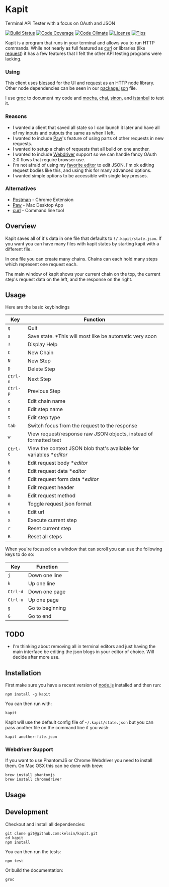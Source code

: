 # Kapit

Terminal API Tester with a focus on OAuth and JSON

[![Build Status](http://img.shields.io/travis/kelsin/kapit.svg)](https://travis-ci.org/kelsin/kapit)
[![Code Coverage](http://img.shields.io/codeclimate/coverage/github/kelsin/kapit.svg)](https://codeclimate.com/github/kelsin/kapit)
[![Code Climate](http://img.shields.io/codeclimate/github/kelsin/kapit.svg)](https://codeclimate.com/github/kelsin/kapit)
[![License](http://img.shields.io/badge/license-MIT-blue.svg)](https://github.com/kelsin/kapit/blob/master/LICENSE)
[![Tips](https://img.shields.io/gratipay/kelsin.svg)](https://gratipay.com/kelsin/)

Kapit is a program that runs in your terminal and allows you to run HTTP
commands. While not nearly as full featured as [curl](http://curl.haxx.se/) or
libraries (like [request](https://github.com/request/request)) it has a few
features that I felt the other API testing programs were lacking.

### Using

This client uses [blessed](https://github.com/chjj/blessed) for the UI and
[request](https://github.com/request/request) as an HTTP node library. Other
node dependencies can be seen in our
[package.json](https://github.com/kelsin/kapit/blob/master/package.json) file.

I use [groc](https://github.com/nevir/groc) to document my code and
[mocha](http://mochajs.org/), [chai](http://chaijs.com/),
[sinon](http://sinonjs.org/), and
[istanbul](http://gotwarlost.github.io/istanbul/) to test it.

### Reasons

* I wanted a client that saved all state so I can launch it later and have all
of my inputs and outputs the same as when I left.
* I wanted to include [Paw](https://luckymarmot.com/paw)'s feature of using
parts of other requests in new requests.
* I wanted to setup a chain of requests that all build on one another.
* I wanted to include
[Webdriver](http://docs.seleniumhq.org/projects/webdriver/) support so we can
handle fancy OAuth 2.0 flows that require browser use.
* I'm not afraid of using my
[favorite editor](http://www.gnu.org/software/emacs/) to edit JSON. I'm ok
editing request bodies like this, and using this for many advanced options.
* I wanted simple options to be accessible with single key presses.

### Alternatives

* [Postman](http://www.getpostman.com/) - Chrome Extension
* [Paw](https://luckymarmot.com/paw) - Mac Desktop App
* [curl](http://curl.haxx.se/) - Command line tool

## Overview

Kapit saves all of it's data in one file that defaults to
`!/.kapit/state.json`. If you want you can have many files with kapit states by
starting kapit with a different file.

In one file you can create many chains. Chains can each hold many steps which
represent one request each.

The main window of kapit shows your current chain on the top, the current step's
request data on the left, and the response on the right.


## Usage

Here are the basic keybindings

|Key|Function|
|---|--------|
|`q`|Quit|
|`s`|Save state. *This will most like be automatic very soon|
|`?`|Display Help|
|`C`|New Chain|
|`N`|New Step|
|`D`|Delete Step|
|`Ctrl-n`|Next Step|
|`Ctrl-p`|Previous Step|
|`c`|Edit chain name|
|`n`|Edit step name|
|`t`|Edit step type|
|`tab`|Switch focus from the request to the response|
|`w`|View request/response raw JSON objects, instead of formatted text|
|`Ctrl-c`|View the context JSON blob that's available for variables *_editor_|
|`b`|Edit request body *_editor_|
|`d`|Edit request data *_editor_|
|`f`|Edit request form data *_editor_|
|`h`|Edit request header|
|`m`|Edit request method|
|`o`|Toggle request json format|
|`u`|Edit url|
|`x`|Execute current step|
|`r`|Reset current step|
|`R`|Reset all steps|

When you're focused on a window that can scroll you can use the following keys
to do so:

|Key|Function|
|---|--------|
|`j`|Down one line|
|`k`|Up one line|
|`Ctrl-d`|Down one page|
|`Ctrl-u`|Up one page|
|`g`|Go to beginning|
|`G`|Go to end|

## TODO

* I'm thinking about removing all in terminal editors and just having the main
  interface be editing the json blogs in your editor of choice. Will decide
  after more use.

## Installation

First make sure you have a recent version of [node.js](http://nodejs.org/) installed and then run:

    npm install -g kapit

You can then run with:

    kapit

Kapit will use the default config file of `~/.kapit/state.json` but you can pass
another file on the command line if you wish:

    kapit another-file.json

### Webdriver Support

If you want to use PhantomJS or Chrome Webdriver you need to install them. On Mac OSX this can be done with brew:

    brew install phantomjs
    brew install chromedriver

## Usage

## Development

Checkout and install all dependencies:

    git clone git@github.com:kelsin/kapit.git
    cd kapit
    npm install

You can then run the tests:

    npm test

Or build the documentation:

    groc

